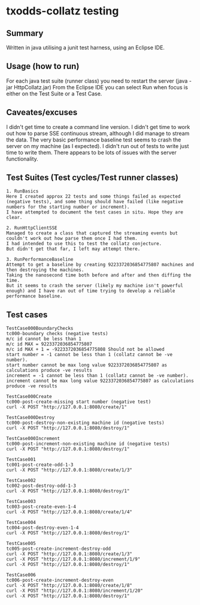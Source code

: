# txodds-collatz testing
## Summary
Written in java utilising a junit test harness, using an Eclipse IDE.
## Usage (how to run)
For each java test suite (runner class) you need to restart the server (java -jar HttpCollatz.jar)
From the Eclipse IDE you can select Run when focus is either on the Test Suite or a Test Case.


## Caveates/excuses
I didn't get time to create a command line version.
I didn't get time to work out how to parse SSE continuous stream, although I did manage to stream the data.
The very basic performance baseline test seems to crash the server on my machine (as I expected).
I didn't run out of tests to write just time to write them.
There appears to be lots of issues with the server functionality.



## Test Suites (Test cycles/Test runner classes)
````
1. RunBasics
Here I created approx 22 tests and some things failed as expected (negative tests), and some thing should have failed (like negative numbers for the starting number or increment).
I have attempted to document the test cases in situ. Hope they are clear.
````
````
2. RunHttpClientSSE
Managed to create a class that captured the streaming events but couldn't work out how parse them once I had them.
I had intended to use this to test the collatz conjecture.
But didn't get that far, I left may attempt there. 

````
````
3. RunPerformanceBaseline
Attempt to get a baseline by creating 9223372036854775807 machines and then destroying the machines. 
Taking the nanosecond time both before and after and then diffing the time.
But it seems to crash the server (likely my machine isn't powerful enough) and I have ran out of time trying to develop a reliable performance baseline.
````


## Test cases
````
TestCase000BoundaryChecks
tc000-boundary checks (negative tests)
m/c id cannot be less than 1
m/c id MAX = 9223372036854775807
m/c id MAX + 1 = -9223372036854775808 Should not be allowed
start number = -1 cannot be less than 1 (collatz cannot be -ve number).
start number cannot be max long value 9223372036854775807 as calculations produce -ve results
increment = -1 cannot be less than 1 (collatz cannot be -ve number).
increment cannot be max long value 9223372036854775807 as calculations produce -ve results
````
````
TestCase000Create
tc000-post-create-missing start number (negative test)
curl -X POST "http://127.0.0.1:8080/create/1"

````
````
TestCase000Destroy
tc000-post-destroy-non-existing machine id (negative tests)
curl -X POST "http://127.0.0.1:8080/destroy/1"

````
````
TestCase000Increment
tc000-post-increment-non-existing machine id (negative tests)
curl -X POST "http://127.0.0.1:8080/destroy/1"

````
````
TestCase001
tc001-post-create-odd-1-3 	
curl -X POST "http://127.0.0.1:8080/create/1/3"

````
````
TestCase002
tc002-post-destroy-odd-1-3 	
curl -X POST "http://127.0.0.1:8080/destroy/1"

````
````
TestCase003
tc003-post-create-even-1-4	
curl -X POST "http://127.0.0.1:8080/create/1/4"

````
````
TestCase004
tc004-post-destroy-even-1-4	
curl -X POST "http://127.0.0.1:8080/destroy/1"

````
````
TestCase005
tc005-post-create-increment-destroy-odd
curl -X POST "http://127.0.0.1:8080/create/1/3"
curl -X POST "http://127.0.0.1:8080/increment/1/9"
curl -X POST "http://127.0.0.1:8080/destroy/1"

````
````
TestCase006
tc006-post-create-increment-destroy-even
curl -X POST "http://127.0.0.1:8080/create/1/8"
curl -X POST "http://127.0.0.1:8080/increment/1/20"
curl -X POST "http://127.0.0.1:8080/destroy/1"

````